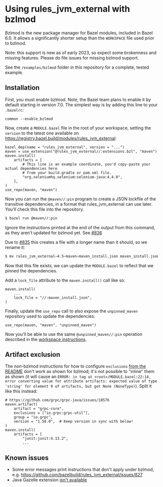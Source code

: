 # Using rules_jvm_external with bzlmod

Bzlmod is the new package manager for Bazel modules, included in Bazel 6.0.
It allows a significantly shorter setup than the `WORKSPACE` file used prior to bzlmod.

Note: this support is new as of early 2023, so expect some brokenness and missing features.
Please do file issues for missing bzlmod support.

See the `/examples/bzlmod` folder in this repository for a complete, tested example.

## Installation

First, you must enable bzlmod.
Note, the Bazel team plans to enable it by default starting in version 7.0.
The simplest way is by adding this line to your `.bazelrc`:
```
common --enable_bzlmod
```

Now, create a `MODULE.bazel` file in the root of your workspace,
setting the `version` to the latest one available on https://registry.bazel.build/modules/rules_jvm_external:

```starlark
bazel_dep(name = "rules_jvm_external", version = "...")
maven = use_extension("@rules_jvm_external//:extensions.bzl", "maven")
maven.install(
    artifacts = [
        # This line is an example coordinate, you'd copy-paste your actual dependencies here
        # from your build.gradle or pom.xml file.
        "org.seleniumhq.selenium:selenium-java:4.4.0",
    ],
)
use_repo(maven, "maven")
```

Now you can run the `@maven//:pin` program to create a JSON lockfile of the transitive dependencies,
in a format that rules_jvm_external can use later. You'll check this file into the repository.

```sh
$ bazel run @maven//:pin
```

Ignore the instructions printed at the end of the output from this command, as they aren't updated
for bzlmod yet. See [#836](https://github.com/bazelbuild/rules_jvm_external/issues/836)

Due to [#835](https://github.com/bazelbuild/rules_jvm_external/issues/835) this creates a file with
a longer name than it should, so we rename it:

```sh
$ mv rules_jvm_external~4.5~maven~maven_install.json maven_install.json
```

Now that this file exists, we can update the `MODULE.bazel` to reflect that we pinned the dependencies.

Add a `lock_file` attribute to the `maven.install()` call like so:
```starlark
maven.install(
    ...
    lock_file = "//:maven_install.json",
)
```

Finally, update the `use_repo` call to also expose the `unpinned_maven` repository used to update the dependencies:

```starlark
use_repo(maven, "maven", "unpinned_maven")
```

Now you'll be able to use the same `@unpinned_maven//:pin` operation described in the
[workspace instructions](/README.md#updating-maven_installjson).

## Artifact exclusion

The non-bzlmod instructions for how to configure `exclusions` [from the README](../README.md#artifact-exclusion)
don't work as shown for bzlmod; it's not possible to "inline" them as shown (it will cause an `ERROR: in tag at
<root>/MODULE.bazel:22:14, error converting value for attribute artifacts: expected value of type 'string' for
element 9 of artifacts, but got None (NoneType)`). Split it like this instead:

```starlark
# https://github.com/grpc/grpc-java/issues/10576
maven.artifact(
    artifact = "grpc-core",
    exclusions = ["io.grpc:grpc-util"],
    group = "io.grpc",
    version = "1.58.0",  # Keep version in sync with below!
)
maven.install(
    artifacts = [
        "junit:junit:4.13.2",
        ...
```

## Known issues

- Some error messages print instructions that don't apply under bzlmod, e.g. https://github.com/bazelbuild/rules_jvm_external/issues/827
- Java Gazelle extension [isn't available](https://github.com/bazel-contrib/rules_jvm/issues/123)
